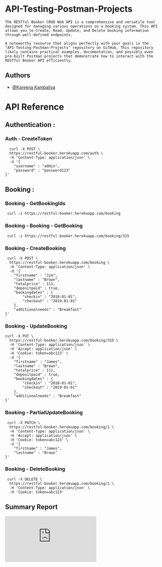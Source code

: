 
# API-Testing-Postman-Projects

    The RESTful Booker CRUD Web API is a comprehensive and versatile tool designed for managing various operations on a booking system. This API allows you to Create, Read, Update, and Delete booking information through well-defined endpoints.
    
    A noteworthy resource that aligns perfectly with your goals is the "API-Testing-Postman-Projects" repository on GitHub. This repository likely contains practical examples, documentation, and possibly even pre-built Postman projects that demonstrate how to interact with the RESTful Booker API efficiently.




## Authors

- [@Kareena Kambaliya](https://github.com/KareenaKambaliya?tab=repositories)


# API Reference


## Authentication :
### Auth - CreateToken

```cURL
  curl -X POST \
  https://restful-booker.herokuapp.com/auth \
  -H 'Content-Type: application/json' \
  -d '{
    "username" : "admin",
    "password" : "password123"
}'
```
## Booking :

### Booking - GetBookingIds


```cURL
 curl -i https://restful-booker.herokuapp.com/booking
```


### Booking - Booking - GetBooking


```cURL
 curl -i https://restful-booker.herokuapp.com/booking/315
```



### Booking - CreateBooking


```cURL
 curl -X POST \
  https://restful-booker.herokuapp.com/booking \
  -H 'Content-Type: application/json' \
  -d '{
    "firstname" : "Jim",
    "lastname" : "Brown",
    "totalprice" : 111,
    "depositpaid" : true,
    "bookingdates" : {
        "checkin" : "2018-01-01",
        "checkout" : "2019-01-01"
    },
    "additionalneeds" : "Breakfast"
}'
```

### Booking - UpdateBooking



```cURL
curl -X PUT \
  https://restful-booker.herokuapp.com/booking/315 \
  -H 'Content-Type: application/json' \
  -H 'Accept: application/json' \
  -H 'Cookie: token=abc123' \
  -d '{
    "firstname" : "James",
    "lastname" : "Brown",
    "totalprice" : 111,
    "depositpaid" : true,
    "bookingdates" : {
        "checkin" : "2018-01-01",
        "checkout" : "2019-01-01"
    },
    "additionalneeds" : "Breakfast"
}'
```

### Booking - PartialUpdateBooking



```cURL
 curl -X PATCH \
  https://restful-booker.herokuapp.com/booking/1 \
  -H 'Content-Type: application/json' \
  -H 'Accept: application/json' \
  -H 'Cookie: token=abc123' \
  -d '{
    "firstname" : "James",
    "lastname" : "Brown"
}'
```

### Booking - DeleteBooking


```cURL
 curl -X DELETE \
  https://restful-booker.herokuapp.com/booking/1 \
  -H 'Content-Type: application/json' \
  -H 'Cookie: token=abc123'
```
## Summary Report
![Newman Summary Report of 21 aug 2023](https://github.com/KareenaKambaliya/Restful-Booker-API-testing-Project/blob/a60f02d902a30a81af6c40488c766ba6b97fa8e9/Newman%20Summary%20Report%20of%2021%20aug%202023.pdf)
